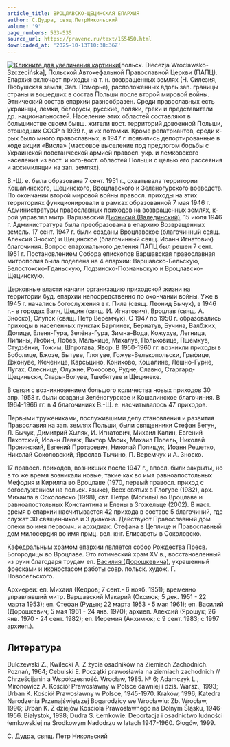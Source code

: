 ```yaml
---
article_title: ВРОЦЛАВСКО-ЩЕЦИНСКАЯ ЕПАРХИЯ
author: С.Дудра, свящ.ПетрНикольский
volume: '9'
page_numbers: 533-535
source_url: https://pravenc.ru/text/155450.html
downloaded_at: '2025-10-13T10:38:36Z'
---
```


[![](https://pravenc.ru/data/663/463/1234/i200.jpg "Кликните для увеличения картинки")](https://pravenc.ru/data/663/463/1234/i400.jpg)[польск. Diecezja Wrocławsko-Szczecińska], Польской Автокефальной Православной Церкви (ПАПЦ). Епархия включает приходы на т. н. возвращенных землях (Н. Силезия, Любушская земля, Зап. Поморье), расположенных вдоль зап. границы страны и вошедших в состав Польши после второй мировой войны. Этнический состав епархии разнообразен. Среди православных есть украинцы, лемки, белорусы, русские, поляки, греки и представители др. национальностей. Население этих областей составляют в большинстве своем бывш. жители вост. территорий довоенной Польши, отошедших СССР в 1939 г., и их потомки. Кроме репатриантов, среди к-рых было много православных, в 1947 г. появились депортированные в ходе акции «Висла» (массовое выселение под предлогом борьбы с Украинской повстанческой армией правосл. укр. и лемковского населения из вост. и юго-вост. областей Польши с целью его рассеяния и ассимиляции на зап. землях).

В.-Щ. е. была образована 7 сент. 1951 г., охватывала территории Кошалинского, Щецинского, Вроцлавского и Зелёногурского воеводств. По окончании второй мировой войны правосл. приходы на этих территориях функционировали в рамках образованной 7 мая 1946 г. Администратуры православных приходов на возвращенных землях, к-рой управлял митр. Варшавский [Дионисий (Валединский)](<https://pravenc.ru/text/Дионисий (Валединский).html>). 15 июля 1946 г. Администратура была преобразована в епархию Возвращенных земель. 17 сент. 1947 г. были созданы Вроцлавское (благочинный свящ. Алексий Зноско) и Щецинское (благочинный свящ. Иоанн Игнатович) благочиния. Вопрос епархиального деления ПАПЦ был решен 7 сент. 1951 г. Постановлением Собора епископов Варшавская православная митрополия была поделена на 4 епархии: Варшавско-Бельскую, Белостокско-Гданьскую, Лодзинско-Познаньскую и Вроцлавско-Щецинскую.

Церковные власти начали организацию приходской жизни на территории буд. епархии непосредственно по окончании войны. Уже в 1945 г. начались богослужения в г. Пила (свящ. Леонид Бычук), в 1946 г.- в городах Валч, Щецин (свящ. И. Игнатович), Вроцлав (свящ. А. Зноско), Слупск (свящ. Петр Веремчук). С 1947 по 1950 г. образовались приходы в населенных пунктах Барлинек, Бернатув, Бучина, Валбжих, Долице, Еленя-Гура, Зелёна-Гура, Зимна-Вода, Кожухув, Легница, Липины, Любин, Лобез, Мальчице, Михалув, Польковице, Пшемкув, Студзёнки, Тожим, Шпротава, Явор. В 1950-1960 гг. возникли приходы в Боболице, Бжозе, Бытуве, Глогуве, Гожув-Велькопольски, Грыфице, Джонуве, Жеченице, Карсьцино, Кониково, Кошалине, Лешно-Гурне, Лугах, Олеснице, Олужне, Рокосово, Рудне, Славно, Старгард-Щециньски, Стары-Волуве, Тшебятуве и Щецинеке.

В связи с возникновением большого количества новых приходов 30 апр. 1958 г. были созданы Зелёногурское и Кошалинское благочиния. В 1964-1966 гг. в 4 благочиниях В.-Щ. е. насчитывалось 47 приходов.

Первыми тружениками, послужившими делу становления и развития Православия на зап. землях Польши, были священники Стефан Бегун, Л. Бычук, Димитрий Хыляк, И. Игнатович, Михаил Калин, Евгений Ляхотский, Иоанн Левяж, Виктор Масик, Михаил Попель, Николай Пронинский, Евгений Протасевич, Николай Полищук, Иоанн Решетко, Николай Соколовский, Ярослав Тычинo, П. Веремчук и А. Зноско.

17 правосл. приходов, возникших после 1947 г., впосл. были закрыты, но в то же время возникали новые, такие как во имя равноапостольных Мефодия и Кирилла во Вроцлаве (1970, первый правосл. приход с богослужением на польск. языке), Всех святых в Глогуве (1982), арх. Михаила в Соколовско (1998), свт. Петра (Могилы) во Вроцлаве и равноапостольных Константина и Елены в Згожельце (2002). В наст. время в епархии насчитывается 42 прихода в составе 5 благочиний, где служат 30 священников и 3 диакона. Действуют Православный дом опеки во имя первомч. и архидиак. Стефана в Цеплице и Православный дом милосердия во имя прмц. вел. кнг. Елисаветы в Соколовско.

Кафедральным храмом епархии является собор Рождества Пресв. Богородицы во Вроцлаве. Это готический храм XV в., восстановленный из руин благодаря трудам еп. [Василия (Дорошкевича)](<https://pravenc.ru/text/Василия (Дорошкевича).html>), украшенный фресками и иконостасом работы совр. польск. худож. Г. Новосельского.

Архиереи: еп. Михаил (Кедров; 7 сент.- 6 нояб. 1951); временно управлявший митр. Варшавский Макарий (Оксиюк; 5 дек. 1951 - 22 марта 1953); еп. Стефан (Рудык; 22 марта 1953 - 5 мая 1961); еп. Василий (Дорошкевич; 5 мая 1961 - 24 янв. 1970); архиеп. Алексий (Ярошук; 26 янв. 1970 - 24 сент. 1982); еп. Иеремия (Анхимюк; с 9 сент. 1983; с 1997 архиеп.).

## Литература

Dulczewski Z., Kwilecki A. Z życia osadników na Ziemiach Zachodnich. Poznań, 1964; Cebulski E. Początki prawosławia na ziemiach zachodnich // Chrześcijanin a Współczesność. Wrocław, 1985. № 6; Adamczyk L., Mironowicz A. Kościół Prawosławny w Polsce dawniej i dziś. Warsz., 1993; Urban K. Kościół Prawosławny w Polsce, 1945-1970. Kraków, 1996; Katedra Narodzenia Przenajświętszej Bogarodzicy we Wrocławiu: Zb. Wrocław, 1996; Urban K. Z dziejów Kościoła Prawosławnego na Dolnym Śląsku, 1946-1956. Białystok, 1998; Dudra S. Łemkowie: Deportacja i osadnictwo ludności łemkowskiej na Środkowym Nadodrzu w latach 1947-1960. Głogów, 1999.

С.   Дудра, свящ.   Петр   Никольский

